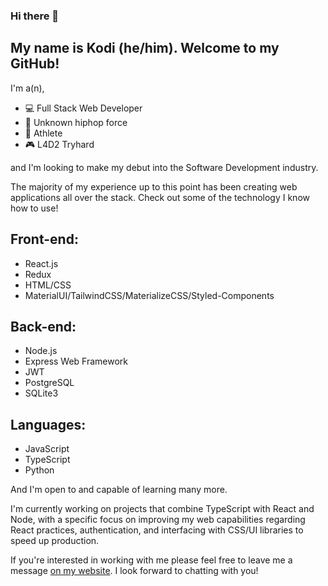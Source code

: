 ### Hi there 👋

## My name is Kodi (he/him). Welcome to my GitHub! 

I'm a(n),
- :computer: Full Stack Web Developer
- :musical_note: Unknown hiphop force 
- :muscle: Athlete
- :video_game: L4D2 Tryhard

and I'm looking to make my debut into the Software Development industry.

The majority of my experience up to this point has been creating web applications all over the stack. Check out some of the technology I know how to use!

## Front-end:
- React.js
- Redux
- HTML/CSS
- MaterialUI/TailwindCSS/MaterializeCSS/Styled-Components

## Back-end:
- Node.js
- Express Web Framework
- JWT
- PostgreSQL
- SQLite3

## Languages:
- JavaScript
- TypeScript
- Python

And I'm open to and capable of learning many more. 

I'm currently working on projects that combine TypeScript with React and Node, with a specific focus on improving my web capabilities regarding React practices, authentication, and interfacing with CSS/UI libraries to speed up production. 

If you're interested in working with me please feel free to leave me a message [on my website](https://theko.dev/contact). I look forward to chatting with you! 
<!--
**yutveg/yutveg** is a ✨ _special_ ✨ repository because its `README.md` (this file) appears on your GitHub profile.

Here are some ideas to get you started:

- 🔭 I’m currently working on ...
- 🌱 I’m currently learning ...
- 👯 I’m looking to collaborate on ...
- 🤔 I’m looking for help with ...
- 💬 Ask me about ...
- 📫 How to reach me: ...
- 😄 Pronouns: ...
- ⚡ Fun fact: ...
-->
